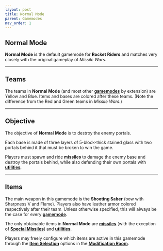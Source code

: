 ```yaml
---
layout: post
title: Normal Mode
parent: Gamemodes
nav_order: 1
---
```

**Normal Mode**
---

**Normal Mode** is the default gamemode for **Rocket Riders** and matches very closely with the original gameplay of *Missile Wars*. 

---
## Teams
The teams in **Normal Mode** (and most other **[gamemodes](https://zeroniaserver.github.io/RocketRidersWiki/gamemodes)** by extension) are Yellow and Blue. Items and bases are colored after these teams. (Note the difference from the Red and Green teams in *Missile Wars*.)

---
## Objective
The objective of **Normal Mode** is to destroy the enemy portals.

Each base is made of three layers of 5-block-thick stained glass with two portals behind it that must be broken to win the game.

Players must spawn and ride **[missiles](https://zeroniaserver.github.io/RocketRidersWiki/missiles)** to damage the enemy base and destroy the portals behind, while also defending their own portals with **[utilities](https://zeroniaserver.github.io/RocketRidersWiki/utilities)**.

---
## Items
The main weapon in this gamemode is the **Shooting Saber** (bow with Sharpness V and Flame). Players also have leather armor colored respectively after their team. Unless otherwise specified, this will always be the case for every **[gamemode](https://zeroniaserver.github.io/RocketRidersWiki/gamemodes)**.

The only obtainable items in **Normal Mode** are **[missiles](https://zeroniaserver.github.io/RocketRidersWiki/missiles)** (with the exception of **[Special Missiles](https://zeroniaserver.github.io/RocketRidersWiki/missiles/special_missiles)**) and **[utilities](https://zeroniaserver.github.io/RocketRidersWiki/utilities)**.

Players may freely configure which items are active in this gamemode through the **[Item Selection](https://zeroniaserver.github.io/RocketRidersWiki/modification_room/item_selection)** options in the **[Modification Room](https://zeroniaserver.github.io/RocketRidersWiki/modification_room/)**.